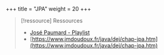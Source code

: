 +++
title = "JPA"
weight = 20
+++

> [!ressource] Ressources
> - [José Paumard - Playlist](https://www.youtube.com/playlist?list=PLzzeuFUy_CnhVfJIKyc3okTiiCc0anutx)
> - [https://www.jmdoudoux.fr/java/dej/chap-jpa.htm](https://www.jmdoudoux.fr/java/dej/chap-jpa.htm)
